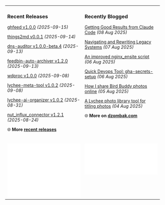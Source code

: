 <table><tr><td valign="top" width="50%" style="margin-bottom: 1em;">

### Recent Releases

<!-- recent_releases starts -->
[ghfeed v1.0.0](https://github.com/cdzombak/ghfeed/releases/tag/v1.0.0) *(2025-09-15)*

[things2md v0.0.1](https://github.com/cdzombak/things2md/releases/tag/v0.0.1) *(2025-09-14)*

[dns-auditor v1.0.0-beta.4](https://github.com/cdzombak/dns-auditor/releases/tag/v1.0.0-beta.4) *(2025-09-13)*

[feedbin-auto-archiver v1.2.0](https://github.com/cdzombak/feedbin-auto-archiver/releases/tag/v1.2.0) *(2025-09-13)*

[wdproc v1.0.0](https://github.com/cdzombak/wdproc/releases/tag/v1.0.0) *(2025-09-08)*

[lychee-meta-tool v1.0.2](https://github.com/cdzombak/lychee-meta-tool/releases/tag/v1.0.2) *(2025-09-08)*

[lychee-ai-organizer v1.0.2](https://github.com/cdzombak/lychee-ai-organizer/releases/tag/v1.0.2) *(2025-08-31)*

[nut_influx_connector v1.2.1](https://github.com/cdzombak/nut_influx_connector/releases/tag/v1.2.1) *(2025-08-24)*
<!-- recent_releases ends -->
🌐 **More [recent releases](https://github.com/cdzombak/cdzombak/blob/main/RELEASES.md)**
<br />
<br />
</td><td valign="top" width="50%" style="margin-bottom: 1em;">

### Recently Blogged

<!-- blog starts -->
[Getting Good Results from Claude Code](https://www.dzombak.com/blog/2025/08/getting-good-results-from-claude-code/) *(08 Aug 2025)*

[Navigating and Rewriting Legacy Systems](https://www.dzombak.com/blog/2025/08/navigating-and-rewriting-legacy-systems/) *(07 Aug 2025)*

[An improved nginx_ensite script](https://www.dzombak.com/blog/2025/08/an-improved-nginx_ensite-script/) *(06 Aug 2025)*

[Quick Devops Tool: gha-secrets-setup](https://www.dzombak.com/blog/2025/08/quick-devops-tool-gha-secrets-setup/) *(06 Aug 2025)*

[How I share Bird Buddy photos online](https://www.dzombak.com/blog/2025/08/how-i-share-bird-buddy-photos-online/) *(05 Aug 2025)*

[A Lychee photo library tool for titling photos](https://www.dzombak.com/blog/2025/08/a-lychee-photo-library-tool-for-titling-photos/) *(04 Aug 2025)*
<!-- blog ends -->
🌐 **More on [dzombak.com](https://www.dzombak.com/blog)**
<br />
<br />
</td></tr><tr><td valign="top" width="50%"><a href="https://github.com/cdzombak"> <picture><img src="/github-summary.svg" alt="@cdzombak summary"></picture></a></td><td valign="top" width="50%"><a href="https://github.com/sponsors/cdzombak"> <picture><img src="/github-sponsor.svg" alt="sponsor me"></picture></a><br /><br /></td></tr></table>
